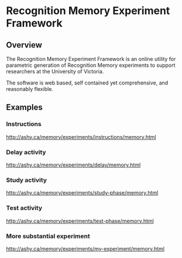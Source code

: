 # Recognition Memory Experiment Framework

## Overview
The Recognition Memory Experiment Framework is an online utility for parametric generation of Recognition Memory experiments to support researchers at the University of Victoria.

The software is web based, self contained yet comprehensive, and reasonably flexible.

## Examples
### Instructions
http://ashy.ca/memory/experiments/instructions/memory.html

### Delay activity
http://ashy.ca/memory/experiments/delay/memory.html

### Study activity
http://ashy.ca/memory/experiments/study-phase/memory.html

### Test activity
http://ashy.ca/memory/experiments/test-phase/memory.html

### More substantial experiment
http://ashy.ca/memory/experiments/my-experiment/memory.html
